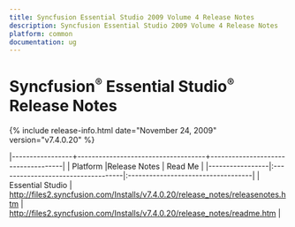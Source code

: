 ```yaml
---
title: Syncfusion Essential Studio 2009 Volume 4 Release Notes  
description: Syncfusion Essential Studio 2009 Volume 4 Release Notes  
platform: common
documentation: ug
---
```


# Syncfusion<sup style="font-size:70%">&reg;</sup> Essential Studio<sup style="font-size:70%">&reg;</sup> Release Notes  

{% include release-info.html date="November 24, 2009"  version="v7.4.0.20" %} 

|-----------------+------------------------------------+------------------------------------|
|   Platform      |Release Notes                       | Read Me                            |
|-----------------|:-----------------------------------|:-----------------------------------|
| Essential Studio  | <http://files2.syncfusion.com/Installs/v7.4.0.20/release_notes/releasenotes.htm> | <http://files2.syncfusion.com/Installs/v7.4.0.20/release_notes/readme.htm> |



